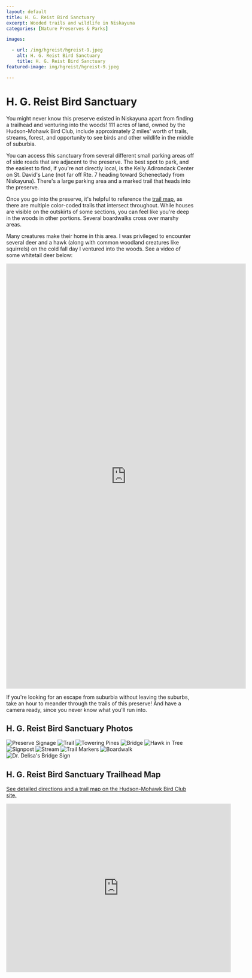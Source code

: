 ```yaml
---
layout: default
title: H. G. Reist Bird Sanctuary
excerpt: Wooded trails and wildlife in Niskayuna
categories: [Nature Preserves & Parks]

images:

  - url: /img/hgreist/hgreist-9.jpeg
    alt: H. G. Reist Bird Sanctuary
    title: H. G. Reist Bird Sanctuary
featured-image: img/hgreist/hgreist-9.jpeg

---
```


<h1>H. G. Reist Bird Sanctuary</h1>

<p>You might never know this preserve existed in Niskayuna apart from finding a trailhead and venturing into the woods! 111 acres of land, owned by the Hudson-Mohawk Bird Club, include approximately 2 miles' worth of trails, streams, forest, and opportunity to see birds and other wildlife in the middle of suburbia.</p>

<p>You can access this sanctuary from several different small parking areas off of side roads that are adjacent to the preserve. The best spot to park, and the easiest to find, if you're not directly local, is the Kelly Adirondack Center on St. David's Lane (not far off Rte. 7 heading toward Schenectady from Niskayuna). There's a large parking area and a marked trail that heads into the preserve.</p>
	
<p>
Once you go into the preserve, it's helpful to reference the <a href="https://hmbc.net/resources/Documents/MiscPDF/reist_trail_map.pdf" target="_blank">trail map</a>, as there are	multiple color-coded trails that intersect throughout. While houses are visible on the outskirts of some sections, you can feel like you're deep in the woods in other portions. Several boardwalks cross over marshy areas. 
</p>

<p>Many creatures make their home in this area. I was privileged to encounter several deer and a hawk (along with common woodland creatures like squirrels) on the cold fall day I ventured into the woods. See a video of some whitetail deer below:</p>

<p>
    <iframe src="https://player.vimeo.com/video/492868020" width="640" height="1135" frameborder="0" allow="autoplay; fullscreen" allowfullscreen></iframe>
</p>

<p>If you're looking for an escape from suburbia without leaving the suburbs, take an hour to meander through the trails of this preserve! And have a camera ready, since you never know what you'll run into.</p>

<h2>H. G. Reist Bird Sanctuary Photos</h2>

<div class="fotorama" data-nav="thumbs" data-width="100%"
                     data-ratio="800/600"
                     data-min-width="100%"
                     data-max-width="1000"
                     data-min-height="300"
                     data-max-height="100%" 
     				 data-arrows="true">
<img src="/img/hgreist/hgreist-5.jpeg" alt="Preserve Signage">
<img src="/img/hgreist/hgreist-1.jpeg" alt="Trail">
<img src="/img/hgreist/hgreist-2.jpeg" alt="Towering Pines">
<img src="/img/hgreist/hgreist-3.jpeg" alt="Bridge">
<img src="/img/hgreist/hgreist-4.jpeg" alt="Hawk in Tree">
<img src="/img/hgreist/hgreist-6.jpeg" alt="Signpost">
<img src="/img/hgreist/hgreist-7.jpeg" alt="Stream">
<img src="/img/hgreist/hgreist-8.jpeg" alt="Trail Markers">
<img src="/img/hgreist/hgreist-9.jpeg" alt="Boardwalk">
<img src="/img/hgreist/hgreist-10.jpeg" alt="Dr. Delisa's Bridge Sign">
</div>

<h2 id="trailmap">H. G. Reist Bird Sanctuary Trailhead Map</h2>

<p><a href="https://hmbc.net/Reist-Sanctuary">See detailed directions and a trail map on the Hudson-Mohawk Bird Club site.</a></p>

<div class="google-maps">
<iframe src="https://www.google.com/maps/embed?pb=!1m18!1m12!1m3!1d2927.9632812415593!2d-73.88423054875682!3d42.78912611578658!2m3!1f0!2f0!3f0!3m2!1i1024!2i768!4f13.1!3m3!1m2!1s0x89de7327579d10a1%3A0xfeffd16dc298ba9!2sKelly%20Adirondack%20Center!5e0!3m2!1sen!2sus!4v1608401541903!5m2!1sen!2sus" width="600" height="450" frameborder="0" style="border:0;" allowfullscreen="" aria-hidden="false" tabindex="0"></iframe></div>


